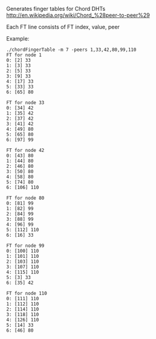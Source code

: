 Generates finger tables for Chord DHTs  
http://en.wikipedia.org/wiki/Chord_%28peer-to-peer%29  

Each FT line consists of
FT index, value, peer    

Example:  

    ./chordFingerTable -m 7 -peers 1,33,42,80,99,110
    FT for node 1
    0: [2] 33
    1: [3] 33
    2: [5] 33
    3: [9] 33
    4: [17] 33
    5: [33] 33
    6: [65] 80
    
    FT for node 33
    0: [34] 42
    1: [35] 42
    2: [37] 42
    3: [41] 42
    4: [49] 80
    5: [65] 80
    6: [97] 99
    
    FT for node 42
    0: [43] 80
    1: [44] 80
    2: [46] 80
    3: [50] 80
    4: [58] 80
    5: [74] 80
    6: [106] 110
    
    FT for node 80
    0: [81] 99
    1: [82] 99
    2: [84] 99
    3: [88] 99
    4: [96] 99
    5: [112] 110
    6: [16] 33

    FT for node 99
    0: [100] 110
    1: [101] 110
    2: [103] 110
    3: [107] 110
    4: [115] 110
    5: [3] 33
    6: [35] 42

    FT for node 110
    0: [111] 110
    1: [112] 110
    2: [114] 110
    3: [118] 110
    4: [126] 110
    5: [14] 33
    6: [46] 80


